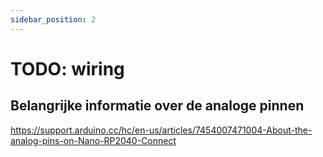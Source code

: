```yaml
---
sidebar_position: 2
---
```


# TODO: wiring


## Belangrijke informatie over de analoge pinnen

https://support.arduino.cc/hc/en-us/articles/7454007471004-About-the-analog-pins-on-Nano-RP2040-Connect


